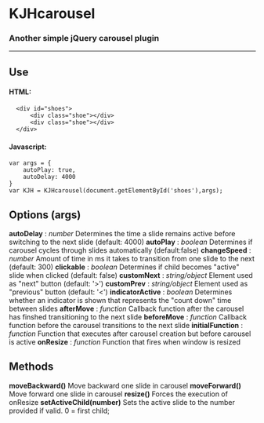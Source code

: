 # KJHcarousel
### Another simple jQuery carousel plugin

___

## Use

  #### HTML:
  ```  
    <div id="shoes">
        <div class="shoe"></div>
        <div class="shoe"></div>
    </div>
  ```  
  #### Javascript:
  
  ```
  var args = {
      autoPlay: true,
      autoDelay: 4000
  }
  var KJH = KJHcarousel(document.getElementById('shoes'),args);
  ```

  ## Options (args)
  **autoDelay** : *number*
  Determines the time a slide remains active before switching to the next slide (default: 4000)
  **autoPlay** : *boolean*
  Determines if carousel cycles through slides automatically (default:false)
 **changeSpeed** : *number*
 Amount of time in ms it takes to transition from one slide to the next (default: 300)
  **clickable** : *boolean*
 Determines if child becomes "active" slide when clicked (default: false)
 **customNext** : *string/object*
 Element used as "next" button (default: '>')
 **customPrev** : *string/object*
 Element used as "previous" button (default: '<')
 **indicatorActive** : *boolean*
 Determines whether an indicator is shown that represents the "count down" time between slides
 **afterMove** : *function*
 Callback function after the carousel has finshed transitioning to the next slide
 **beforeMove** : *function*
 Callback function before the carousel transitions to the next slide
 **initialFunction** : *function*
 Function that executes after carousel creation but before carousel is active
**onResize** : *function*
Function that fires when window is resized
 
 ## Methods
 **moveBackward()**
Move backward one slide in carousel
 **moveForward()**
 Move forward one slide in carousel
 **resize()**
 Forces the execution of onResize
 **setActiveChild(number)**
 Sets the active slide to the number provided if valid. 0 = first child;